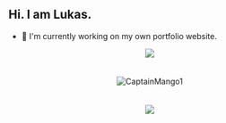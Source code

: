 ## Hi. I am Lukas.

- 🧪 I'm currently working on my own portfolio website.

<div align="center">
  <img src="https://komarev.com/ghpvc/?username=CaptainMango1&color=green"/>
  <br>
  <br>
  <br>
  <img src="https://github-profile-trophy.vercel.app/?username=CaptainMango1&theme=gruvbox&row=2&column=3" alt="CaptainMango1" />
  <br>
  <br>
  <br>
  <a href="https://discord.com/users/604793540395925536"><img src="https://lanyard.cnrad.dev/api/604793540395925536" /></a>
  </div>
